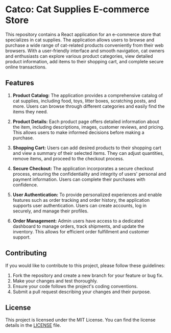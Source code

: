 # Catco: Cat Supplies E-commerce Store

This repository contains a React application for an e-commerce store that specializes in cat supplies. The application allows users to browse and purchase a wide range of cat-related products conveniently from their web browsers. With a user-friendly interface and smooth navigation, cat owners and enthusiasts can explore various product categories, view detailed product information, add items to their shopping cart, and complete secure online transactions.

## Features

1. **Product Catalog:** The application provides a comprehensive catalog of cat supplies, including food, toys, litter boxes, scratching posts, and more. Users can browse through different categories and easily find the items they need.

2. **Product Details:** Each product page offers detailed information about the item, including descriptions, images, customer reviews, and pricing. This allows users to make informed decisions before making a purchase.

3. **Shopping Cart:** Users can add desired products to their shopping cart and view a summary of their selected items. They can adjust quantities, remove items, and proceed to the checkout process.

4. **Secure Checkout:** The application incorporates a secure checkout process, ensuring the confidentiality and integrity of users' personal and payment information. Users can complete their purchases with confidence.

5. **User Authentication:** To provide personalized experiences and enable features such as order tracking and order history, the application supports user authentication. Users can create accounts, log in securely, and manage their profiles.

6. **Order Management:** Admin users have access to a dedicated dashboard to manage orders, track shipments, and update the inventory. This allows for efficient order fulfillment and customer support.

## Contributing

If you would like to contribute to this project, please follow these guidelines:

1. Fork the repository and create a new branch for your feature or bug fix.
2. Make your changes and test thoroughly.
3. Ensure your code follows the project's coding conventions.
4. Submit a pull request describing your changes and their purpose.

## License

This project is licensed under the MIT License. You can find the license details in the [LICENSE](LICENSE) file.
